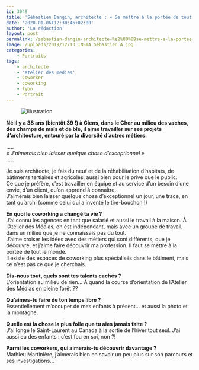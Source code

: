 ```yaml
---
id: 3049
title: 'Sébastien Dangin, architecte : « Se mettre à la portée de tout le monde »'
date: '2020-01-06T12:30:46+02:00'
author: 'La rédaction'
layout: post
permalink: /sebastien-dangin-architecte-%e2%80%89se-mettre-a-la-portee-de-tout-le-monde%e2%80%89/
image: /uploads/2019/12/13_INSTA_Sébastien_A.jpg
categories:
    - Portraits
tags:
    - architecte
    - 'atelier des medias'
    - Coworker
    - coworking
    - lyon
    - Portrait
---
```


<figure class="wp-block-image"><img src="/uploads/2019/12/13_INSTA_Sébastien_A.jpg" alt="Illustration"></figure>

**Né il y a 38 ans (bientôt 39 !) à Giens, dans le Cher au milieu des vaches, des champs de maïs et de blé, il aime travailler sur ses projets d’architecture, entouré par la diversité d’autres métiers.**

…..  
*« J’aimerais bien laisser quelque chose d’exceptionnel »*   
…..

Je suis architecte, je fais du neuf et de la réhabilitation d’habitats, de bâtiments tertiaires et agricoles, aussi bien pour le privé que le public.   
Ce que je préfère, c’est travailler en équipe et au service d’un besoin d’une envie, d’un client, qu’on apprend à connaître.  
J’aimerais bien laisser quelque chose d’exceptionnel un jour, une trace, en tant qu’archi (comme celui qui a inventé le tire-bouchon !)

**En quoi le coworking a changé ta vie ?**  
J’ai connu les agences en tant que salarié et aussi le travail à la maison. À l’Atelier des Médias, on est indépendant, mais avec un groupe de travail, dans un milieu que je ne connaissais pas du tout.  
J’aime croiser les idées avec des métiers qui sont différents, que je découvre, et j’aime faire découvrir ma profession. Il faut se mettre à la portée de tout le monde.  
Il existe des espaces de coworking plus spécialisés dans le bâtiment, mais ce n’est pas ce que je cherchais.

**Dis-nous tout, quels sont tes talents cachés ?**  
L’orientation au milieu de rien… À quand la course d’orientation de l’Atelier des Médias en pleine forêt ??

**Qu’aimes-tu faire de ton temps libre ?**  
Essentiellement m’occuper de mes enfants à présent… et aussi la photo et la montagne.

**Quelle est la chose la plus folle que tu aies jamais faite ?**  
J’ai longé le Saint-Laurent au Canada à la sortie de l’hiver tout seul. J’ai aussi eu des enfants : c’est fou en soi, non ?!

**Parmi les coworkers, qui aimerais-tu découvrir davantage ?**   
Mathieu Martinière, j’aimerais bien en savoir un peu plus sur son parcours et ses investigations…